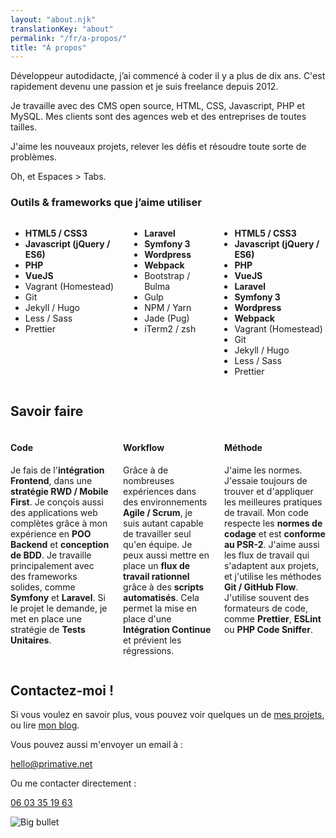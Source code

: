 ```yaml
---
layout: "about.njk"
translationKey: "about"
permalink: "/fr/a-propos/"
title: "À propos"
---
```

<div class="has-background-blue is-about-text">
<p>Développeur autodidacte, j’ai commencé à coder il y a plus de dix ans. C'est rapidement devenu une passion et je suis freelance depuis 2012.</p>
<p>Je travaille avec des CMS open source, HTML, CSS, Javascript, PHP et MySQL. Mes clients sont des agences web et des entreprises de toutes tailles.</p>
<p>J'aime les nouveaux projets, relever les défis et résoudre toute sorte de problèmes.</p>
<p>Oh, et Espaces&nbsp;&gt;&nbsp;Tabs.</p>
</div>

### Outils & frameworks que j’aime utiliser

<div class="is-about-tools">
    <div class="columns">
        <div class="column is-hidden-mobile">
            <ul>
                <li><strong>HTML5 / CSS3</strong></li>
                <li><strong>Javascript (jQuery / ES6)</strong></li>
                <li><strong>PHP</strong></li>
                <li><strong>VueJS</strong></li>
                <li>Vagrant (Homestead)</li>
                <li>Git</li>
                <li>Jekyll / Hugo</li>
                <li>Less / Sass</li>
                <li>Prettier</li>
            </ul>
        </div>
        <div class="column is-hidden-mobile">
            <ul>
                <li><strong>Laravel</strong></li>
                <li><strong>Symfony 3</strong></li>
                <li><strong>Wordpress</strong></li>
                <li><strong>Webpack</strong></li>
                <li>Bootstrap / Bulma</li>
                <li>Gulp</li>
                <li>NPM / Yarn</li>
                <li>Jade (Pug)</li>
                <li>iTerm2 / zsh</li>
            </ul>
        </div>
        <div class="column is-mobile-block is-hidden-desktop is-hidden-tablet">
            <ul>
                <li><strong>HTML5 / CSS3</strong></li>
                <li><strong>Javascript (jQuery / ES6)</strong></li>
                <li><strong>PHP</strong></li>
                <li><strong>VueJS</strong></li>
                <li><strong>Laravel</strong></li>
                <li><strong>Symfony 3</strong></li>
                <li><strong>Wordpress</strong></li>
                <li><strong>Webpack</strong></li>
                <li>Vagrant (Homestead)</li>
                <li>Git</li>
                <li>Jekyll / Hugo</li>
                <li>Less / Sass</li>
                <li>Prettier</li>
            </ul>
        </div>
    </div>
</div>

## Savoir faire

<div class="is-savoir-faire-blocks columns">

<div class="is-savoir-faire-block column">
<h4>Code</h4>
<p>Je fais de l'<strong>intégration Frontend</strong>, dans une <strong>stratégie RWD / Mobile First</strong>. Je conçois aussi des applications web complètes grâce à mon expérience en <strong>POO Backend</strong> et <strong>conception de BDD</strong>. Je travaille principalement avec des frameworks solides, comme <strong>Symfony</strong> et <strong>Laravel</strong>. Si le projet le demande, je met en place une stratégie de <strong>Tests Unitaires</strong>.</p>
</div>

<div class="is-savoir-faire-block column">
<h4>Workflow</h4>
<p>Grâce à de nombreuses expériences dans des environnements <strong>Agile / Scrum</strong>, je suis autant capable de travailler seul qu'en équipe. Je peux aussi mettre en place un <strong>flux de travail rationnel</strong> grâce à des <strong>scripts automatisés</strong>. Cela permet la mise en place d'une <strong>Intégration Continue</strong> et prévient les régressions.</p>
</div>

<div class="is-savoir-faire-block column">
<h4>Méthode</h4>
<p>J'aime les normes. J'essaie toujours de trouver et d'appliquer les meilleures pratiques de travail. Mon code respecte les <strong>normes de codage</strong> et est <strong>conforme au PSR-2</strong>. J'aime aussi les flux de travail qui s'adaptent aux projets, et j'utilise les méthodes <strong>Git / GitHub Flow</strong>. J'utilise souvent des formateurs de code, comme <strong>Prettier</strong>, <strong>ESLint</strong> ou <strong>PHP Code Sniffer</strong>.</p>
</div>
</div>

## Contactez-moi !

<div class="is-get-in-touch" id="contact">
<p>Si vous voulez en savoir plus, vous pouvez voir quelques un de <a class="underline" href="/fr/projets/">mes projets</a>, ou lire <a class="underline" href="/fr/blog/">mon blog</a>.</p>
<p>Vous pouvez aussi m'envoyer un email à&nbsp;:</p>
<p class="is-email"><a href="mailto:hello@primative.net">hello@primative.net</a></p>
<p>Ou me contacter directement&nbsp;:</p>
<p class="is-phone"><a href="tel:+33603351963">06 03 35 19 63</a></p>
</div>

![Big bullet](/img/bullet-big.png)
